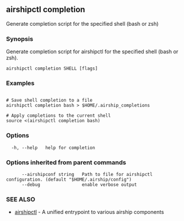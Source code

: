 ## airshipctl completion

Generate completion script for the specified shell (bash or zsh)

### Synopsis

Generate completion script for airshipctl for the specified shell (bash or zsh).


```
airshipctl completion SHELL [flags]
```

### Examples

```

# Save shell completion to a file
airshipctl completion bash > $HOME/.airship_completions

# Apply completions to the current shell
source <(airshipctl completion bash)

```

### Options

```
  -h, --help   help for completion
```

### Options inherited from parent commands

```
      --airshipconf string   Path to file for airshipctl configuration. (default "$HOME/.airship/config")
      --debug                enable verbose output
```

### SEE ALSO

* [airshipctl](airshipctl.md)	 - A unified entrypoint to various airship components

